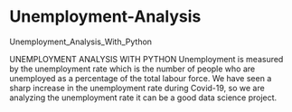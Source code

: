 # Unemployment-Analysis
Unemployment_Analysis_With_Python

UNEMPLOYMENT ANALYSIS WITH PYTHON Unemployment is measured by the unemployment rate which is the number of people who are unemployed as a percentage of the total labour force. We have seen a sharp increase in the unemployment rate during Covid-19, so we are analyzing the unemployment rate it can be a good data science project.
